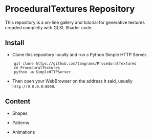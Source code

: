 # ProceduralTextures Repository

This repository is a on-line gallery and tutorial for generative textures creaded completly with GLSL Shader code.

## Install

- Clone this repository locally and run a Python Simple HTTP Server.

```    
    git clone https://github.com/tangrams/ProceduralTextures
    cd ProceduralTextures
    python -m SimpleHTTPServer
```

- Then open your WebBrowser on the address it said, usually ```http://0.0.0.0:8000```. 

## Content

* Shapes

<a href="code.html#shapes/box.frag" target="_blank">
    <canvas src="shapes/box.frag" width="200" height="200"></canvas>
</a>
<a href="code.html#shapes/circle.frag" target="_blank">
    <canvas src="shapes/circle.frag" width="200" height="200"></canvas>
</a>

* Patterns

<a href="code.html#patterns/00.frag" target="_blank">
    <canvas src="patterns/00.frag" width="200" height="200"></canvas>
</a>
<a href="code.html#patterns/01.frag" target="_blank">
    <canvas src="patterns/01.frag" width="200" height="200"></canvas>
</a>
<a href="code.html#patterns/02.frag" target="_blank">
    <canvas src="patterns/02.frag" width="200" height="200"></canvas>
</a>
<a href="code.html#patterns/03.frag" target="_blank">
    <canvas src="patterns/03.frag" width="200" height="200"></canvas>
</a>
<a href="code.html#patterns/04.frag" target="_blank">
    <canvas src="patterns/04.frag" width="200" height="200"></canvas>
</a>

* Animations

<a href="code.html#animations/00.frag" target="_blank">
    <canvas src="animations/00.frag" width="200" height="200"></canvas>
</a>
<a href="code.html#animations/01.frag" target="_blank">
    <canvas src="animations/01.frag" width="200" height="200"></canvas>
</a>
<a href="code.html#animations/02.frag" target="_blank">
    <canvas src="animations/02.frag" width="200" height="200"></canvas>
</a>
<a href="code.html#animations/03.frag" target="_blank">
    <canvas src="animations/03.frag" width="200" height="200"></canvas>
</a>
<a href="code.html#animations/04.frag" target="_blank">
    <canvas src="animations/04.frag" width="200" height="200"></canvas>
</a>
